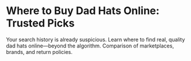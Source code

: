 # Where to Buy Dad Hats Online: Trusted Picks

Your search history is already suspicious. Learn where to find real, quality dad hats online—beyond the algorithm. Comparison of marketplaces, brands, and return policies.